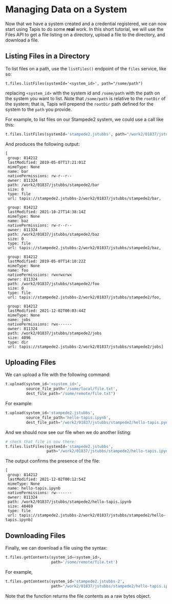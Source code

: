 # Managing Data on a System

Now that we have a system created and a credential registered, we can now start using Tapis
to do some **real** work. In this short tutorial, we will use the Files API to get a file
listing on a directory, upload a file to the directory, and download a file.

## Listing Files in a Directory
To list files on a path, use the `listFiles()` endpoint of the `files` service, like so:

```pythonx
t.files.listFiles(systemId='<system_id>', path="/some/path")
```
replacing `<system_id>` with the system id and `/some/path` with the path on the system
you want to list. Note that `/some/path` is relative to the `rootDir` of the system; that
is, Tapis will prepend the `rootDir` path defined for the system to the `path` you 
provide.

For example, to list files on our Stampede2 system, we could use a call like this:
```python
t.files.listFiles(systemId='stampede2.jstubbs', path="/work2/01837/jstubbs/stampede2")
```
And produces the following output:
```
[ 
 group: 814212
 lastModified: 2019-05-07T17:21:01Z
 mimeType: None
 name: bar
 nativePermissions: rw-r--r--
 owner: 811324
 path: /work2/01837/jstubbs/stampede2/bar
 size: 0
 type: file
 url: tapis://stampede2.jstubbs-2/work2/01837/jstubbs/stampede2/bar,
 
 group: 814212
 lastModified: 2021-10-27T14:38:14Z
 mimeType: None
 name: baz
 nativePermissions: rw-r--r--
 owner: 811324
 path: /work2/01837/jstubbs/stampede2/baz
 size: 0
 type: file
 url: tapis://stampede2.jstubbs-2/work2/01837/jstubbs/stampede2/baz,
 
 group: 814212
 lastModified: 2019-05-07T14:10:22Z
 mimeType: None
 name: foo
 nativePermissions: rwxrwxrwx
 owner: 811324
 path: /work2/01837/jstubbs/stampede2/foo
 size: 0
 type: file
 url: tapis://stampede2.jstubbs-2/work2/01837/jstubbs/stampede2/foo,
 
 group: 814212
 lastModified: 2021-12-02T00:03:44Z
 mimeType: None
 name: jobs
 nativePermissions: rwx------
 owner: 811324
 path: /work2/01837/jstubbs/stampede2/jobs
 size: 4096
 type: dir
 url: tapis://stampede2.jstubbs-2/work2/01837/jstubbs/stampede2/jobs]
 ```

## Uploading Files
We can upload a file with the following command:
```python
t.upload(system_id='<system_id>', 
         source_file_path='/some/local/file.txt', 
         dest_file_path="/some/remote/file.txt")

```
For example:
```python
t.upload(system_id='stampede2.jstubbs', 
         source_file_path='hello-tapis.ipynb', 
         dest_file_path="/work2/01837/jstubbs/stampede2/hello-tapis.pynb")
```

And we should now see our file when we do another listing:
```python
# check that file is now there:
t.files.listFiles(systemId='stampede2.jstubbs', 
                  path="/work2/01837/jstubbs/stampede2/hello-tapis.ipynb")
```
The output confirms the presence of the file:
```
[
 group: 814212
 lastModified: 2021-12-02T00:12:54Z
 mimeType: None
 name: hello-tapis.ipynb
 nativePermissions: rw-------
 owner: 811324
 path: /work2/01837/jstubbs/stampede2/hello-tapis.ipynb
 size: 40469
 type: file
 url: tapis://stampede2.jstubbs-2/work2/01837/jstubbs/stampede2/hello-tapis.ipynb]
 ```

## Downloading Files
Finally, we can download a file using the syntax:
```python
t.files.getContents(system_id=<system_id>, 
                    path='/some/remote/file.txt')
```

For example,
```python
t.files.getContents(system_id='stampede2.jstubbs-2', 
                    path="/work2/01837/jstubbs/stampede2/hello-tapis.ipynb")
```
Note that the function returns the file contents as a raw bytes object.
